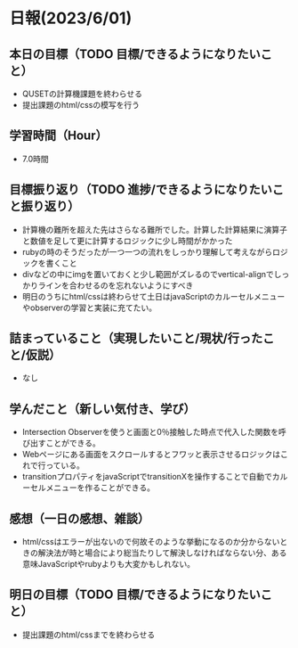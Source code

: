 # 日報(2023/6/01)

## 本日の目標（TODO 目標/できるようになりたいこと）

- QUSETの計算機課題を終わらせる
- 提出課題のhtml/cssの模写を行う

## 学習時間（Hour）
- 7.0時間

## 目標振り返り（TODO 進捗/できるようになりたいこと振り返り）
- 計算機の難所を超えた先はさらなる難所でした。計算した計算結果に演算子と数値を足して更に計算するロジックに少し時間がかかった
- rubyの時のそうだったが一つ一つの流れをしっかり理解して考えながらロジックを書くこと
- divなどの中にimgを置いておくと少し範囲がズレるのでvertical-alignでしっかりラインを合わせるのを忘れないようにすべき
- 明日のうちにhtml/cssは終わらせて土日はjavaScriptのカルーセルメニューやobserverの学習と実装に充てたい。

## 詰まっていること（実現したいこと/現状/行ったこと/仮説）

- なし


## 学んだこと（新しい気付き、学び）
-  Intersection Observerを使うと画面と0％接触した時点で代入した関数を呼び出すことができる。
- Webページにある画面をスクロールするとフワッと表示させるロジックはこれで行っている。
- transitionプロパティをjavaScriptでtransitionXを操作することで自動でカルーセルメニューを作ることができる。
## 感想（一日の感想、雑談）

- html/cssはエラーが出ないので何故そのような挙動になるのか分からないときの解決法が時と場合により総当たりして解決しなければならない分、ある意味JavaScriptやrubyよりも大変かもしれない。

## 明日の目標（TODO 目標/できるようになりたいこと）

- 提出課題のhtml/cssまでを終わらせる